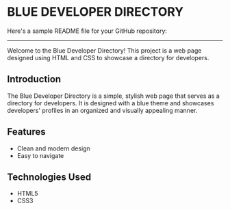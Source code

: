# BLUE DEVELOPER DIRECTORY
Here's a sample README file for your GitHub repository:

---
Welcome to the Blue Developer Directory! This project is a web page designed using HTML and CSS to showcase a directory for developers.

## Introduction

The Blue Developer Directory is a simple, stylish web page that serves as a directory for developers. It is designed with a blue theme and showcases developers' profiles in an organized and visually appealing manner.

## Features

- Clean and modern design
- Easy to navigate

## Technologies Used

- HTML5
- CSS3

